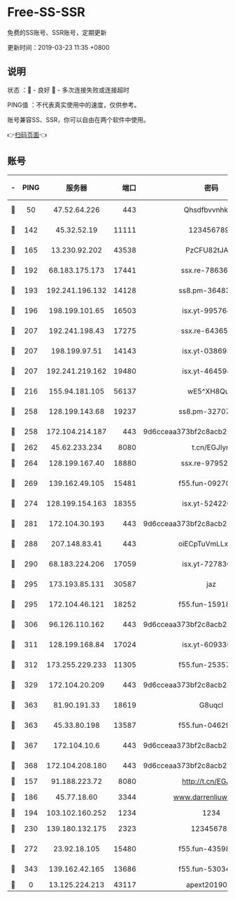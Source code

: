 # Free-SS-SSR

免费的SS账号、SSR账号，定期更新

更新时间：2019-03-23 11:35 +0800

## 说明

状态     ：🙂 - 良好 🙁 - 多次连接失败或连接超时

PING值   ：不代表真实使用中的速度，仅供参考。

账号兼容SS、SSR，你可以自由在两个软件中使用。

👉[扫码页面](https://liesauer.github.io/Free-SS-SSR/)👈

## 账号

|-|PING|服务器|端口|密码|加密方式|区域|
|:----:|:----:|:-----:|-----:|:----:|:----:|:----:|
|🙂|50|47.52.64.226|443|Qhsdfbvvnhkm1|aes-256-cfb|HK|
|🙂|142|45.32.52.19|11111|1234567890|aes-256-cfb|JP|
|🙂|165|13.230.92.202|43538|PzCFU82tJAdZ|aes-256-cfb|JP|
|🙂|192|68.183.175.173|17441|ssx.re-78636175|aes-256-cfb|US|
|🙂|193|192.241.196.132|14128|ss8.pm-36483349|aes-256-cfb|US|
|🙂|196|198.199.101.65|16503|isx.yt-99576462|aes-256-cfb|US|
|🙂|207|192.241.198.43|17275|ssx.re-64365080|aes-256-cfb|US|
|🙂|207|198.199.97.51|14143|isx.yt-03869568|aes-256-cfb|US|
|🙂|207|192.241.219.162|19480|isx.yt-46459442|aes-256-cfb|US|
|🙂|216|155.94.181.105|56137|wE5^XH8Quw|aes-256-cfb|US|
|🙂|258|128.199.143.68|19237|ss8.pm-32707172|aes-256-cfb|SG|
|🙂|258|172.104.214.187|443|9d6cceaa373bf2c8acb22e60b6a58be6|aes-256-cfb|US|
|🙂|262|45.62.233.234|8080|t.cn/EGJIyrl|rc4-md5|CA|
|🙂|264|128.199.167.40|18880|ssx.re-97952522|aes-256-cfb|SG|
|🙂|269|139.162.49.105|15481|f55.fun-09270327|aes-256-cfb|SG|
|🙂|274|128.199.154.163|18355|isx.yt-52422048|aes-256-cfb|SG|
|🙂|281|172.104.30.193|443|9d6cceaa373bf2c8acb22e60b6a58be6|aes-256-cfb|US|
|🙂|288|207.148.83.41|443|oiECpTuVmLLxk4Ts|aes-256-cfb|AU|
|🙂|290|68.183.224.206|17059|isx.yt-72783071|aes-256-cfb|SG|
|🙂|295|173.193.85.131|30587|jaz|aes-256-cfb|US|
|🙂|295|172.104.46.121|18252|f55.fun-15918908|aes-256-cfb|SG|
|🙂|306|96.126.110.162|443|9d6cceaa373bf2c8acb22e60b6a58be6|aes-256-cfb|US|
|🙂|311|128.199.168.84|17024|isx.yt-60933075|aes-256-cfb|SG|
|🙂|312|173.255.229.233|11305|f55.fun-25357616|aes-256-cfb|US|
|🙂|329|172.104.20.209|443|9d6cceaa373bf2c8acb22e60b6a58be6|aes-256-cfb|US|
|🙂|363|81.90.191.33|18619|G8uqcl|aes-256-cfb|US|
|🙂|363|45.33.80.198|13587|f55.fun-04629140|aes-256-cfb|US|
|🙂|367|172.104.10.6|443|9d6cceaa373bf2c8acb22e60b6a58be6|aes-256-cfb|US|
|🙂|368|172.104.208.180|443|9d6cceaa373bf2c8acb22e60b6a58be6|aes-256-cfb|US|
|🙂|157|91.188.223.72|8080|http://t.cn/EGJIyrl|rc4-md5|RU|
|🙂|186|45.77.18.60|3344|www.darrenliuwei.com|aes-256-cfb|JP|
|🙂|194|103.102.160.252|1234|1234|rc4-md5|JP|
|🙂|230|139.180.132.175|2323|123456789|aes-256-cfb|SG|
|🙂|272|23.92.18.105|15480|f55.fun-43598783|aes-256-cfb|US|
|🙁|343|139.162.42.165|13686|f55.fun-53034739|aes-256-cfb|SG|
|🙁|0|13.125.224.213|43117|apext2019005|chacha20|KR|
